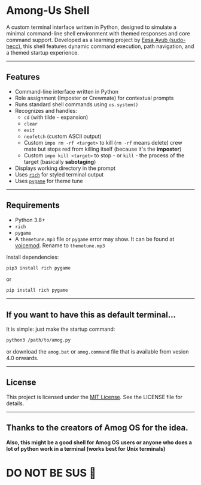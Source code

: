 # Among-Us Shell

A custom terminal interface written in Python, designed to simulate a minimal command-line shell environment with themed responses and core command support. Developed as a learning project by [Eesa Ayub (sudo-hecc)](https://github.com/sudo-hecc), this shell features dynamic command execution, path navigation, and a themed startup experience.

---

## Features

- Command-line interface written in Python
- Role assignment (Imposter or Crewmate) for contextual prompts
- Runs standard shell commands using `os.system()`
- Recognizes and handles:
  - `cd` (with tilde `~` expansion)
  - `clear`
  - `exit`
  - `neofetch` (custom ASCII output)
  - Custom `impo rm -rf <target>` to kill (`rm -rf` means delete) crew mate but stops red from killing itself (because it's the **imposter**)
  - Custom `impo kill <target>` to stop - or `kill` - the process of the target (basically **sabotaging**)
- Displays working directory in the prompt
- Uses [`rich`](https://github.com/Textualize/rich) for styled terminal output
- Uses [`pygame`](https://github.com/pygame/pygame) for theme tune

---

## Requirements

- Python 3.8+
- `rich`
- `pygame`
- A `themetune.mp3` file or `pygame` error may show. It can be found at [voicemod](https://tuna.voicemod.net/sound/24225899-3086-47e3-a873-1464e84586cf). Rename to `themetune.mp3`

Install dependencies:

```bash
pip3 install rich pygame
```
or
```powershell
pip install rich pygame
```
---

## If you want to have this as default terminal...
It is simple: just make the startup command:
```bash
python3 /path/to/amog.py
```
or download the `amog.bat` or `amog.command` file that is available from vesion 4.0 onwards.

---

## License
This project is licensed under the [MIT License](LICENCE.md). See the LICENSE file for details.

---

## Thanks to the creators of Amog OS for the idea.
**Also, this might be a good shell for Amog OS users or anyone who does a lot of python work in a terminal (works best for Unix terminals)**

# DO NOT BE SUS 🤨
